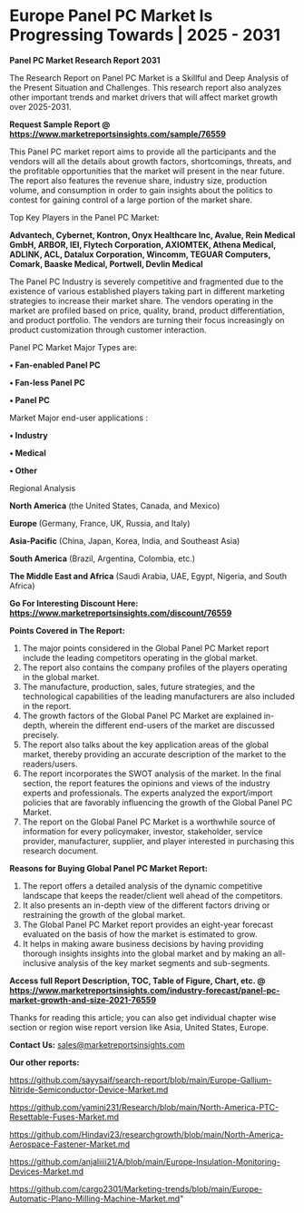# Europe Panel PC Market Is Progressing Towards | 2025 - 2031

<strong>Panel PC Market Research Report 2031</strong>

The Research Report on Panel PC Market is a Skillful and Deep Analysis of the Present Situation and Challenges. This research report also analyzes other important trends and market drivers that will affect market growth over 2025-2031.

<strong>Request Sample Report @ <a href=https://www.marketreportsinsights.com/sample/76559>https://www.marketreportsinsights.com/sample/76559</a></strong>

This Panel PC market report aims to provide all the participants and the vendors will all the details about growth factors, shortcomings, threats, and the profitable opportunities that the market will present in the near future. The report also features the revenue share, industry size, production volume, and consumption in order to gain insights about the politics to contest for gaining control of a large portion of the market share.

Top Key Players in the Panel PC Market:

<strong>Advantech, Cybernet, Kontron, Onyx Healthcare Inc, Avalue, Rein Medical GmbH, ARBOR, IEI, Flytech Corporation, AXIOMTEK, Athena Medical, ADLINK, ACL, Datalux Corporation, Wincomm, TEGUAR Computers, Comark, Baaske Medical, Portwell, Devlin Medical</strong>

The Panel PC Industry is severely competitive and fragmented due to the existence of various established players taking part in different marketing strategies to increase their market share. The vendors operating in the market are profiled based on price, quality, brand, product differentiation, and product portfolio. The vendors are turning their focus increasingly on product customization through customer interaction.

Panel PC Market Major Types are:

<strong>• Fan-enabled Panel PC

• Fan-less Panel PC

• Panel PC</strong>

Market Major end-user applications :

<strong>• Industry

• Medical

• Other</strong>

Regional Analysis

</u><strong><b>North America</b></strong> (the United States, Canada, and Mexico)

<strong><b>Europe </b></strong>(Germany, France, UK, Russia, and Italy)

<strong><b>Asia-Pacific</b></strong> (China, Japan, Korea, India, and Southeast Asia)

<strong><b>South America</b></strong> (Brazil, Argentina, Colombia, etc.)

<strong><b>The Middle East and Africa</b></strong> (Saudi Arabia, UAE, Egypt, Nigeria, and South Africa)

<strong>Go For Interesting Discount Here: <a href=https://www.marketreportsinsights.com/discount/76559>https://www.marketreportsinsights.com/discount/76559</a></strong>

<strong>Points Covered in The Report:</strong>
<ol>
  <li>The major points considered in the Global Panel PC Market report include the leading competitors operating in the global market.</li>
  <li>The report also contains the company profiles of the players operating in the global market.</li>
  <li>The manufacture, production, sales, future strategies, and the technological capabilities of the leading manufacturers are also included in the report.</li>
  <li>The growth factors of the Global Panel PC Market are explained in-depth, wherein the different end-users of the market are discussed precisely.</li>
  <li>The report also talks about the key application areas of the global market, thereby providing an accurate description of the market to the readers/users.</li>
  <li>The report incorporates the SWOT analysis of the market. In the final section, the report features the opinions and views of the industry experts and professionals. The experts analyzed the export/import policies that are favorably influencing the growth of the Global Panel PC Market.</li>
  <li>The report on the Global Panel PC Market is a worthwhile source of information for every policymaker, investor, stakeholder, service provider, manufacturer, supplier, and player interested in purchasing this research document.</li>
</ol>
<strong>Reasons for Buying Global Panel PC Market Report:</strong>

<ol>
  <li>The report offers a detailed analysis of the dynamic competitive landscape that keeps the reader/client well ahead of the competitors.</li>
  <li>It also presents an in-depth view of the different factors driving or restraining the growth of the global market.</li>
  <li>The Global Panel PC Market report provides an eight-year forecast evaluated on the basis of how the market is estimated to grow.</li>
  <li>It helps in making aware business decisions by having providing thorough insights insights into the global market and by making an all-inclusive analysis of the key market segments and sub-segments.</li>
</ol>
<strong>Access full Report Description, TOC, Table of Figure, Chart, etc. @ <a href=https://www.marketreportsinsights.com/industry-forecast/panel-pc-market-growth-and-size-2021-76559>https://www.marketreportsinsights.com/industry-forecast/panel-pc-market-growth-and-size-2021-76559</a></strong>


Thanks for reading this article; you can also get individual chapter wise section or region wise report version like Asia, United States, Europe.

<strong>Contact Us:</strong>
sales@marketreportsinsights.com

<strong>Our other reports:</strong>

<a href=https://github.com/sayysaif/search-report/blob/main/Europe-Gallium-Nitride-Semiconductor-Device-Market.md>https://github.com/sayysaif/search-report/blob/main/Europe-Gallium-Nitride-Semiconductor-Device-Market.md</a>

<a href=https://github.com/yamini231/Research/blob/main/North-America-PTC-Resettable-Fuses-Market.md>https://github.com/yamini231/Research/blob/main/North-America-PTC-Resettable-Fuses-Market.md</a>

<a href=https://github.com/Hindavi23/researchgrowth/blob/main/North-America-Aerospace-Fastener-Market.md>https://github.com/Hindavi23/researchgrowth/blob/main/North-America-Aerospace-Fastener-Market.md</a>

<a href=https://github.com/anjaliiii21/A/blob/main/Europe-Insulation-Monitoring-Devices-Market.md>https://github.com/anjaliiii21/A/blob/main/Europe-Insulation-Monitoring-Devices-Market.md</a>

<a href=https://github.com/cargo2301/Marketing-trends/blob/main/Europe-Automatic-Plano-Milling-Machine-Market.md>https://github.com/cargo2301/Marketing-trends/blob/main/Europe-Automatic-Plano-Milling-Machine-Market.md</a>"
